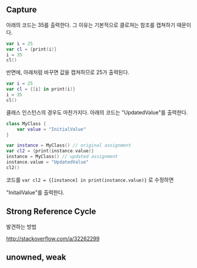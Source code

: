 ## Capture



아래의 코드는 35를 출력한다. 그 이유는 기본적으로 클로져는 참조를 캡쳐하기 때문이다.

```swift
var i = 25
var cl = {print(i)}
i = 35
cl()
```

반면에,  아래처럼 바꾸면 값을 캡쳐하므로 25가 출력된다.

```swift
var i = 25
var cl = {[i] in print(i)}
i = 35
cl()
```



클래스 인스턴스의 경우도 마찬가지다. 아래의 코드는 "UpdatedValue"를 출력한다.

```swift
class MyClass {
	var value = "InitialValue"
}

var instance = MyClass() // original assignment
var cl2 = {print(instance.value)}
instance = MyClass() // updated assignment
instance.value = "UpdatedValue"
cl2()
```

코드를 `var cl2 = {[instance] in print(instance.value)}` 로 수정하면

"InitailValue"를 출력한다.



## Strong Reference Cycle

발견하는 방법

http://stackoverflow.com/a/32262299





## unowned, weak

